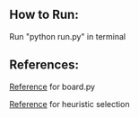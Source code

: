 ## How to Run:
Run "python run.py" in terminal



## References:
   [Reference](https://github.com/giblets2570/marble-solitaire/blob/master/main.py) for board.py

   [Reference](https://www.cs.huji.ac.il/~ai/projects/2013/PegSolitaire/) for heuristic selection
